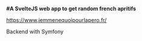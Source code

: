 **#A SvelteJS web app to get random french apritifs**

<https://www.jemmenequoipourlapero.fr/>

Backend with Symfony
